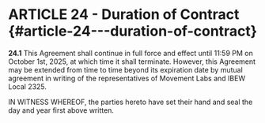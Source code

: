 # **ARTICLE 24 \- Duration of Contract** {#article-24---duration-of-contract}

**24.1**
This Agreement shall continue in full force and effect until 11:59 PM on October 1st, 2025, at which time it shall terminate. However, this Agreement may be extended from time to time beyond its expiration date by mutual agreement in writing of the representatives of  Movement Labs and IBEW Local 2325\. 

IN WITNESS WHEREOF, the parties hereto have set their hand and seal the day and year first above written.